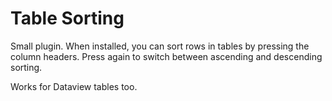 # Table Sorting

Small plugin. When installed, you can sort rows in tables by pressing the column headers. Press again to switch between ascending and descending sorting.

Works for Dataview tables too.